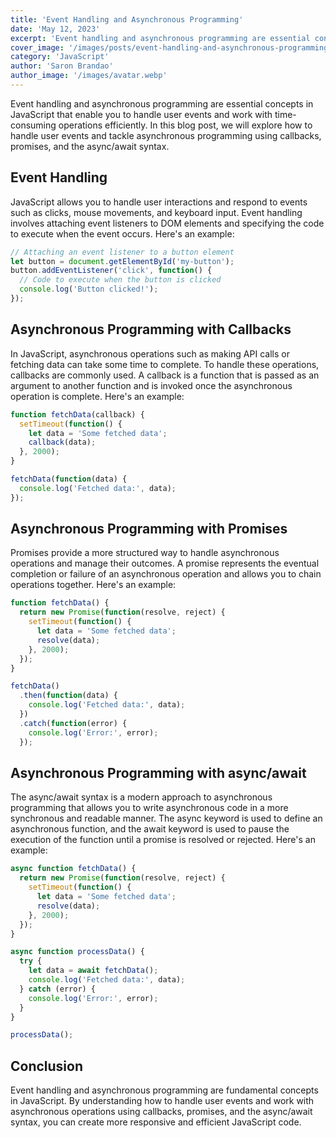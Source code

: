 ```yaml
---
title: 'Event Handling and Asynchronous Programming'
date: 'May 12, 2023'
excerpt: 'Event handling and asynchronous programming are essential concepts in JavaScript'
cover_image: '/images/posts/event-handling-and-asynchronous-programming.webp'
category: 'JavaScript'
author: 'Saron Brandao'
author_image: '/images/avatar.webp'
---
```


Event handling and asynchronous programming are essential concepts in JavaScript that enable you to handle user events and work with time-consuming operations efficiently. In this blog post, we will explore how to handle user events and tackle asynchronous programming using callbacks, promises, and the async/await syntax.

## Event Handling

JavaScript allows you to handle user interactions and respond to events such as clicks, mouse movements, and keyboard input. Event handling involves attaching event listeners to DOM elements and specifying the code to execute when the event occurs. Here's an example:

```javascript
// Attaching an event listener to a button element
let button = document.getElementById('my-button');
button.addEventListener('click', function() {
  // Code to execute when the button is clicked
  console.log('Button clicked!');
});
```

## Asynchronous Programming with Callbacks

In JavaScript, asynchronous operations such as making API calls or fetching data can take some time to complete. To handle these operations, callbacks are commonly used. A callback is a function that is passed as an argument to another function and is invoked once the asynchronous operation is complete. Here's an example:

```javascript
function fetchData(callback) {
  setTimeout(function() {
    let data = 'Some fetched data';
    callback(data);
  }, 2000);
}

fetchData(function(data) {
  console.log('Fetched data:', data);
});
```
## Asynchronous Programming with Promises

Promises provide a more structured way to handle asynchronous operations and manage their outcomes. A promise represents the eventual completion or failure of an asynchronous operation and allows you to chain operations together. Here's an example:

```javascript
function fetchData() {
  return new Promise(function(resolve, reject) {
    setTimeout(function() {
      let data = 'Some fetched data';
      resolve(data);
    }, 2000);
  });
}

fetchData()
  .then(function(data) {
    console.log('Fetched data:', data);
  })
  .catch(function(error) {
    console.log('Error:', error);
  });
```

## Asynchronous Programming with async/await

The async/await syntax is a modern approach to asynchronous programming that allows you to write asynchronous code in a more synchronous and readable manner. The async keyword is used to define an asynchronous function, and the await keyword is used to pause the execution of the function until a promise is resolved or rejected. Here's an example:

```javascript
async function fetchData() {
  return new Promise(function(resolve, reject) {
    setTimeout(function() {
      let data = 'Some fetched data';
      resolve(data);
    }, 2000);
  });
}

async function processData() {
  try {
    let data = await fetchData();
    console.log('Fetched data:', data);
  } catch (error) {
    console.log('Error:', error);
  }
}

processData();
```

## Conclusion

Event handling and asynchronous programming are fundamental concepts in JavaScript. By understanding how to handle user events and work with asynchronous operations using callbacks, promises, and the async/await syntax, you can create more responsive and efficient JavaScript code.
